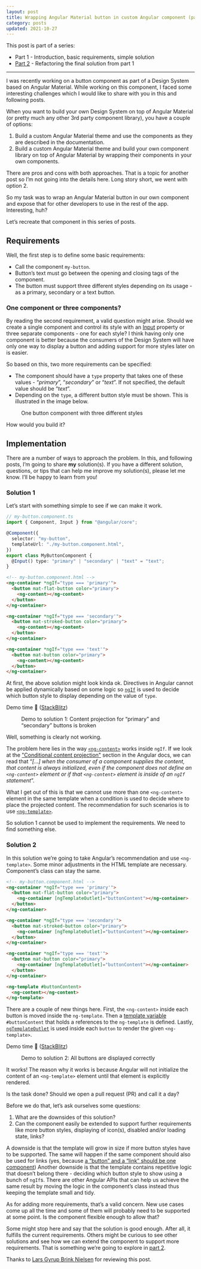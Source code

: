 ```yaml
---
layout: post
title: Wrapping Angular Material button in custom Angular component (part 1)
category: posts
updated: 2021-10-27
---
```


This post is part of a series:

- Part 1 - Introduction, basic requirements, simple solution
- [Part 2](https://dzhavat.github.io/2021/10/26/wrapping-angular-material-button-in-custom-component-part-2.html) - Refactoring the final solution from part 1

---

I was recently working on a button component as part of a Design System based on Angular Material. While working on this component, I faced some interesting challenges which I would like to share with you in this and following posts.

When you want to build your own Design System on top of Angular Material (or pretty much any other 3rd party component library), you have a couple of options:

1. Build a custom Angular Material theme and use the components as they are described in the documentation.
2. Build a custom Angular Material theme and build your own component library on top of Angular Material by wrapping their components in your own components.

There are pros and cons with both approaches. That is a topic for another post so I’m not going into the details here. Long story short, we went with option 2.

So my task was to wrap an Angular Material button in our own component and expose that for other developers to use in the rest of the app. Interesting, huh?

Let’s recreate that component in this series of posts.

## Requirements

Well, the first step is to define some basic requirements:

- Call the component `my-button`.
- Button’s text must go between the opening and closing tags of the component.
- The button must support three different styles depending on its usage - as a primary, secondary or a text button.

### One component or three components?

By reading the second requirement, a valid question might arise. Should we create a single component and control its style with an [Input](https://angular.io/api/core/Input) property or three separate components - one for each style? I think having only one component is better because the consumers of the Design System will have only one way to display a button and adding support for more styles later on is easier.

So based on this, two more requirements can be specified:

- The component should have a `type` property that takes one of these values - “_primary_”, “_secondary_” or “_text_”. If not specified, the default value should be “_text_”.
- Depending on the `type`, a different button style must be shown. This is illustrated in the image below.

<figure>
  <img src="/assets/img/2021/10/20/button-component-with-three-styles.jpg" alt="">
  <figcaption>One button component with three different styles</figcaption>
</figure>

How would you build it?

## Implementation

There are a number of ways to approach the problem. In this, and following posts, I’m going to share **my** solution(s). If you have a different solution, questions, or tips that can help me improve my solution(s), please let me know. I’ll be happy to learn from you!

### Solution 1

Let’s start with something simple to see if we can make it work.

```ts
// my-button.component.ts
import { Component, Input } from "@angular/core";

@Component({
  selector: "my-button",
  templateUrl: "./my-button.component.html",
})
export class MyButtonComponent {
  @Input() type: "primary" | "secondary" | "text" = "text";
}
```

```html
<!-- my-button.component.html -->
<ng-container *ngIf="type === 'primary'">
  <button mat-flat-button color="primary">
    <ng-content></ng-content>
  </button>
</ng-container>

<ng-container *ngIf="type === 'secondary'">
  <button mat-stroked-button color="primary">
    <ng-content></ng-content>
  </button>
</ng-container>

<ng-container *ngIf="type === 'text'">
  <button mat-button color="primary">
    <ng-content></ng-content>
  </button>
</ng-container>
```

At first, the above solution might look kinda ok. Directives in Angular cannot be applied dynamically based on some logic so [`ngIf`](https://angular.io/api/common/NgIf) is used to decide which button style to display depending on the value of `type`.

Demo time 🎉 ([StackBlitz](https://stackblitz.com/edit/angular-nh42jz?file=src%2Fapp%2Fmy-button%2Fmy-button.component.html))

<figure>
  <img src="/assets/img/2021/10/20/solution-1-demo.jpg" alt="">
  <figcaption>Demo to solution 1: Content projection for “primary” and “secondary” buttons is broken</figcaption>
</figure>

Well, something is clearly not working.

The problem here lies in the way [`<ng-content>`](https://angular.io/api/core/ng-content) works inside `ngIf`. If we look at the ["Conditional content projection"](https://angular.io/guide/content-projection#conditional-content-projection) section in the Angular docs, we can read that “_[...] when the consumer of a component supplies the content, that content is always initialized, even if the component does not define an `<ng-content>` element or if that `<ng-content>` element is inside of an `ngIf` statement_”.

What I get out of this is that we cannot use more than one `<ng-content>` element in the same template when a condition is used to decide where to place the projected content. The recommendation for such scenarios is to use [`<ng-template>`](https://angular.io/api/core/ng-template).

So solution 1 cannot be used to implement the requirements. We need to find something else.

### Solution 2

In this solution we’re going to take Angular’s recommendation and use `<ng-template>`. Some minor adjustments in the HTML template are necessary. Component’s class can stay the same.

```html
<!-- my-button.component.html -->
<ng-container *ngIf="type === 'primary'">
  <button mat-flat-button color="primary">
    <ng-container [ngTemplateOutlet]="buttonContent"></ng-container>
  </button>
</ng-container>

<ng-container *ngIf="type === 'secondary'">
  <button mat-stroked-button color="primary">
    <ng-container [ngTemplateOutlet]="buttonContent"></ng-container>
  </button>
</ng-container>

<ng-container *ngIf="type === 'text'">
  <button mat-button color="primary">
    <ng-container [ngTemplateOutlet]="buttonContent"></ng-container>
  </button>
</ng-container>

<ng-template #buttonContent>
  <ng-content></ng-content>
</ng-template>
```

There are a couple of new things here. First, the `<ng-content>` inside each button is moved inside the `ng-template`. Then a [template variable](https://angular.io/guide/template-reference-variables) `#buttonContent` that holds a references to the `ng-template` is defined. Lastly, [`ngTemplateOutlet`](https://angular.io/api/common/NgTemplateOutlet) is used inside each `button` to render the given `<ng-template>`.

Demo time 🎉 ([StackBlitz](https://stackblitz.com/edit/angular-nh42jz-8cambj?file=src%2Fapp%2Fbutton-overview-example.html))

<figure>
  <img src="/assets/img/2021/10/20/solution-2-demo.jpg" alt="">
  <figcaption>Demo to solution 2: All buttons are displayed correctly</figcaption>
</figure>

It works! The reason why it works is because Angular will not initialize the content of an `<ng-template>` element until that element is explicitly rendered.

Is the task done? Should we open a pull request (PR) and call it a day?

Before we do that, let’s ask ourselves some questions:

1. What are the downsides of this solution?
1. Can the component easily be extended to support further requirements like more button styles, displaying of icon(s), disabled and/or loading state, links?

A downside is that the template will grow in size if more button styles have to be supported. The same will happen if the same component should also be used for links (yes, because [a “button” and a “link” should be one component](https://twitter.com/claviska/status/1445479402532261892)) Another downside is that the template contains repetitive logic that doesn’t belong there - deciding which button style to show using a bunch of `ngIf`s. There are other Angular APIs that can help us achieve the same result by moving the logic in the component’s class instead thus keeping the template small and tidy.

As for adding more requirements, that’s a valid concern. New use cases come up all the time and some of them will probably need to be supported at some point. Is the component flexible enough to allow that?

Some might stop here and say that the solution is good enough. After all, it fulfills the current requirements. Others might be curious to see other solutions and see how we can extend the component to support more requirements. That is something we’re going to explore in [part 2](https://dzhavat.github.io/2021/10/26/wrapping-angular-material-button-in-custom-component-part-2.html).

Thanks to [Lars Gyrup Brink Nielsen](https://twitter.com/LayZeeDK/) for reviewing this post.
